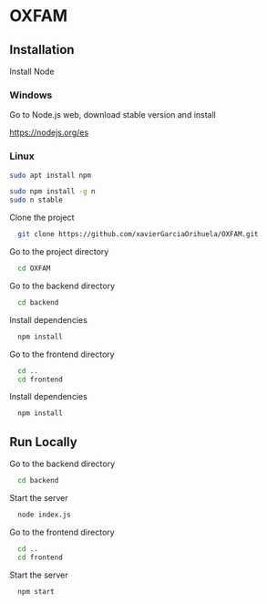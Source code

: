 # OXFAM

## Installation

Install Node

### Windows

Go to Node.js web, download stable version and install

https://nodejs.org/es

### Linux

```bash
sudo apt install npm
```
```bash
sudo npm install -g n
sudo n stable
```

Clone the project

```bash
  git clone https://github.com/xavierGarciaOrihuela/OXFAM.git
```

Go to the project directory

```bash
  cd OXFAM
```

Go to the backend directory

```bash
  cd backend
```

Install dependencies

```bash
  npm install
```

Go to the frontend directory

```bash
  cd ..
  cd frontend
```

Install dependencies

```bash
  npm install
```

## Run Locally

Go to the backend directory

```bash
  cd backend
```

Start the server

```bash
  node index.js
```

Go to the frontend directory

```bash
  cd ..
  cd frontend
```

Start the server

```bash
  npm start
```